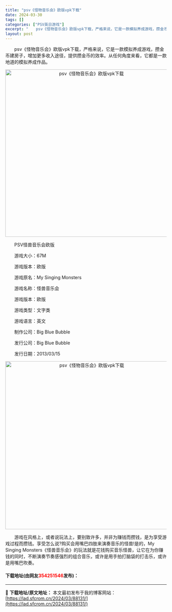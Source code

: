 ```yaml
---
title: "psv《怪物音乐会》欧版vpk下载"
date: 2024-03-30
tags: []
categories: ["PSV英日游戏"]
excerpt: "　　psv《怪物音乐会》欧版vpk下载，严格来说，它是一款模拟养成游戏，攒金币建房子，增加更多收入途径，提供攒金币的效率。从任何角度来看，它都是一款地道的模拟养成作品。 　　PSV怪兽音乐会欧版 　　游戏大小：67M 　　游戏版本：欧版 　　游戏原名：My Singing Monsters 　　游戏&hellip;"
layout: post
---
```


 <p>　　psv《怪物音乐会》欧版vpk下载，严格来说，它是一款模拟养成游戏，攒金币建房子，增加更多收入途径，提供攒金币的效率。从任何角度来看，它都是一款地道的模拟养成作品。</p> <p align="center"><img align="" border="0" src="https://lad.sfcrom.cn/wp-content/uploads/2024/03/20240330_660774dd4b3e4.png" width="522" alt="psv《怪物音乐会》欧版vpk下载" /></p> <p>　　PSV怪兽音乐会欧版</p> <p>　　游戏大小：67M</p> <p>　　游戏版本：欧版</p> <p>　　游戏原名：My Singing Monsters</p> <p>　　游戏名称：怪兽音乐会</p> <p>　　游戏版本：欧版</p> <p>　　游戏类型：文字类</p> <p>　　游戏语言：英文</p> <p>　　制作公司：Big Blue Bubble</p> <p>　　发行公司：Big Blue Bubble</p> <p>　　发行日期：2013/03/15</p> <p align="center"><img align="" border="0" src="https://lad.sfcrom.cn/wp-content/uploads/2024/03/20240330_660774de69014.png" width="524" alt="psv《怪物音乐会》欧版vpk下载" /></p> <p>　　游戏在风格上，或者说玩法上，要别致许多，并非为赚钱而攒钱，是为享受游戏过程而攒钱。享受怎么说?购买会用嘴巴四肢来演奏音乐的怪兽!是的，My Singing Monsters《怪兽音乐会》的玩法就是花钱购买音乐怪兽，让它在为你赚钱的同时，不断演奏节奏感强烈的组合音乐，或许是用手拍打脑袋的打击乐，或许是用嘴巴吹奏。</p> <p><h4>下载地址(由网友<font color="red">354251546</font>发布)：</h4></p> 

---
📖 **下载地址/原文地址：** 本文最初发布于我的博客网站：[https://lad.sfcrom.cn/2024/03/88131/](https://lad.sfcrom.cn/2024/03/88131/)
